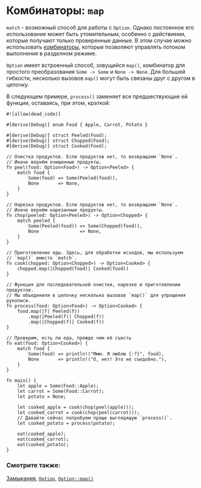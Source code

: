 # Комбинаторы: `map`

`match` - возможный способ для работы с `Option`.
Однако постоянное его использование может быть утомительным, 
особенно с действиеми, которые получают только проверенные 
данные.
В этом случае можно использовать [комбинаторы](https://doc.rust-lang.org/book/glossary.html#combinators), которые 
позволяют управлять потоком выполнения в разделном режиме.

`Option` имеет встроенный способ, зовущийся `map()`, комбинатор для простого преобразования `Some -> Some` и `None -> None`. Для большей гибкости, несколько вызовов `map()` могут быть связаны друг с другом в цепочку.

В следующем примере, `process()` заменяет все предшествующие ей функции, оставаясь, при этом, краткой:

```rust,editable
#![allow(dead_code)]

#[derive(Debug)] enum Food { Apple, Carrot, Potato }

#[derive(Debug)] struct Peeled(Food);
#[derive(Debug)] struct Chopped(Food);
#[derive(Debug)] struct Cooked(Food);

// Очистка продуктов. Если продуктов нет, то возвращаем `None`.
// Иначе вернём очищенные продукты.
fn peel(food: Option<Food>) -> Option<Peeled> {
    match food {
        Some(food) => Some(Peeled(food)),
        None       => None,
    }
}

// Нарезка продуктов. Если продуктов нет, то возвращаем `None`.
// Иначе вернём нарезанные продукты.
fn chop(peeled: Option<Peeled>) -> Option<Chopped> {
    match peeled {
        Some(Peeled(food)) => Some(Chopped(food)),
        None               => None,
    }
}

// Приготовление еды. Здесь, для обработки исходов, мы используем 
// `map()` вместо `match`.
fn cook(chopped: Option<Chopped>) -> Option<Cooked> {
    chopped.map(|Chopped(food)| Cooked(food))
}

// Функция для последовательной очистки, нарезке и приготовлении продуктов.
// Мы объединили в цепочку несколько вызовов `map()` для упрощения рукописи.
fn process(food: Option<Food>) -> Option<Cooked> {
    food.map(|f| Peeled(f))
        .map(|Peeled(f)| Chopped(f))
        .map(|Chopped(f)| Cooked(f))
}

// Проверим, есть ли еда, прежде чем её съесть
fn eat(food: Option<Cooked>) {
    match food {
        Some(food) => println!("Ммм. Я люблю {:?}", food),
        None       => println!("О, нет! Это не съедобно."),
    }
}

fn main() {
    let apple = Some(Food::Apple);
    let carrot = Some(Food::Carrot);
    let potato = None;

    let cooked_apple = cook(chop(peel(apple)));
    let cooked_carrot = cook(chop(peel(carrot)));
    // Давайте сейчас попробуем проще выглядящую `process()`.
    let cooked_potato = process(potato);

    eat(cooked_apple);
    eat(cooked_carrot);
    eat(cooked_potato);
}
```

### Смотрите также:

[Замыкания](../../fn/closures.md), [`Option`](https://doc.rust-lang.org/std/option/enum.Option.html), [`Option::map()`](https://doc.rust-lang.org/std/option/enum.Option.html#method.map)
